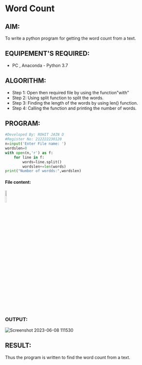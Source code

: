 # Word Count
## AIM:
To write a python program for getting the word count from a text.
## EQUIPEMENT'S REQUIRED: 
- PC , Anaconda - Python 3.7
## ALGORITHM: 
- Step 1: Open then required file by using the function"with"
- Step 2: Using split function to split the words. 
- Step 3: Finding the length of the words by using len() function.
- Step 4: Calling the function and printing the number of words.
## PROGRAM:
```Python
#Developed By: ROHIT JAIN D
#Register No: 212222230120
n=input('Enter File name: ')
wordslen=0
with open(n,'r') as f:
    for line in f:
        words=line.split()
        wordslen+=len(words)
print("Number of wordds:",wordslen)
```
#### File content:
<img height=10% src="https://github.com/ROHITJAIND/Word-count/assets/118707073/a63e12c2-759c-4594-ab7d-a9ec99a064e3">

### OUTPUT:
![Screenshot 2023-06-08 111530](https://github.com/ROHITJAIND/Word-count/assets/118707073/02b95ca4-0cf7-4b16-b681-fb0cd1aeaba3)

## RESULT:
Thus the program is written to find the word count from a text.
